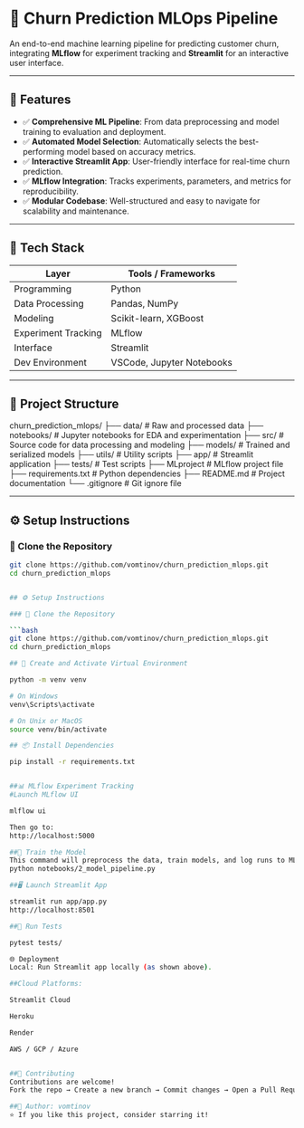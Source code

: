 # 🔮 Churn Prediction MLOps Pipeline

An end-to-end machine learning pipeline for predicting customer churn, integrating **MLflow** for experiment tracking and **Streamlit** for an interactive user interface.

---

## 🚀 Features

- ✅ **Comprehensive ML Pipeline**: From data preprocessing and model training to evaluation and deployment.
- ✅ **Automated Model Selection**: Automatically selects the best-performing model based on accuracy metrics.
- ✅ **Interactive Streamlit App**: User-friendly interface for real-time churn prediction.
- ✅ **MLflow Integration**: Tracks experiments, parameters, and metrics for reproducibility.
- ✅ **Modular Codebase**: Well-structured and easy to navigate for scalability and maintenance.

---

## 🧰 Tech Stack

| Layer                | Tools / Frameworks           |
|---------------------|------------------------------|
| Programming         | Python                       |
| Data Processing     | Pandas, NumPy                |
| Modeling            | Scikit-learn, XGBoost        |
| Experiment Tracking | MLflow                       |
| Interface           | Streamlit                    |
| Dev Environment     | VSCode, Jupyter Notebooks    |

---

## 📁 Project Structure

churn_prediction_mlops/
├── data/ # Raw and processed data
├── notebooks/ # Jupyter notebooks for EDA and experimentation
├── src/ # Source code for data processing and modeling
├── models/ # Trained and serialized models
├── utils/ # Utility scripts
├── app/ # Streamlit application
├── tests/ # Test scripts
├── MLproject # MLflow project file
├── requirements.txt # Python dependencies
├── README.md # Project documentation
└── .gitignore # Git ignore file


---

## ⚙️ Setup Instructions

### 🔧 Clone the Repository

```bash
git clone https://github.com/vomtinov/churn_prediction_mlops.git
cd churn_prediction_mlops


## ⚙️ Setup Instructions

### 🔧 Clone the Repository

```bash
git clone https://github.com/vomtinov/churn_prediction_mlops.git
cd churn_prediction_mlops

## 🧪 Create and Activate Virtual Environment

python -m venv venv

# On Windows
venv\Scripts\activate

# On Unix or MacOS
source venv/bin/activate

## 📦 Install Dependencies

pip install -r requirements.txt


##📊 MLflow Experiment Tracking
#Launch MLflow UI

mlflow ui

Then go to:
http://localhost:5000

##🧠 Train the Model
This command will preprocess the data, train models, and log runs to MLflow.
python notebooks/2_model_pipeline.py

##🖥️ Launch Streamlit App

streamlit run app/app.py
http://localhost:8501

##🧪 Run Tests

pytest tests/

🌐 Deployment
Local: Run Streamlit app locally (as shown above).

##Cloud Platforms:

Streamlit Cloud

Heroku

Render

AWS / GCP / Azure


##🤝 Contributing
Contributions are welcome!
Fork the repo → Create a new branch → Commit changes → Open a Pull Request ✅

##📌 Author: vomtinov
⭐ If you like this project, consider starring it!